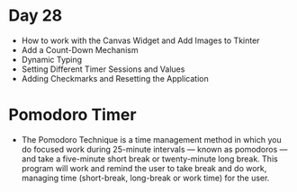 # Day 28

- How to work with the Canvas Widget and Add Images to Tkinter
- Add a Count-Down Mechanism
- Dynamic Typing
- Setting Different Timer Sessions and Values
- Adding Checkmarks and Resetting the Application

# Pomodoro Timer

- The Pomodoro Technique is a time management method in which you do focused work during 25-minute intervals — known as 
  pomodoros — and take a five-minute short break or twenty-minute long break. This program will work and remind the user
   to take break and do work, managing time (short-break, long-break or work time) for the user.